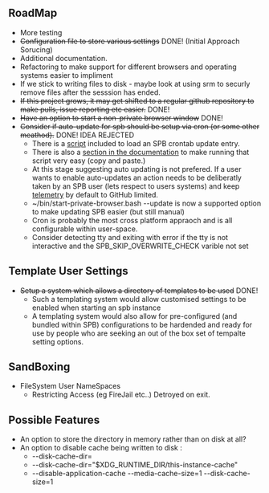 ## RoadMap
  - More testing
  - ~~Configuration file to store various settings~~ DONE! (Initial Approach Sorucing)
  - Additional documentation.
  - Refactoring to make support for different browsers and operating systems easier to impliment
  - If we stick to writing files to disk - maybe look at using srm to securly remove files after the sesssion has ended.
  - ~~If this project grows, it may get shifted to a regular github repository to make pulls, issue reporting etc easier.~~ DONE!
  - ~~Have an option to start a non-private browser window~~ DONE!
  - ~~Consider if auto-update for spb should be setup via cron (or some other meathod).~~ DONE! IDEA REJECTED
    - There is a [script](https://github.com/henri/spb/blob/main/700.spb-add-to-user-crontab.bash) included to load an SPB crontab update entry.
    - There is also a [section in the documentation](https://github.com/henri/spb/blob/main/README.md#arrows_counterclockwise-automate-installation-and-updates) to make running that script very easy (copy and paste.)
    -  At this stage suggesting auto updating is not prefered. If a user wants to enable auto-updates an action needs to be deliberatly taken by an SPB user (lets respect to users systems) and keep [telemetry](https://github.com/henri/spb/blob/main/README.md#shield-telemetry-and-privacy) by default to GitHub limited.
    - ~/bin/start-private-browser.bash --update is now a supported option to make updating SPB easier (but still manual)
    - Cron is probably the most cross platform appraoch and is all configurable within user-space.
    - Consider detecting tty and exiting with error if the tty is not interactive and the SPB_SKIP_OVERWRITE_CHECK varible not set

## Template User Settings
  - ~~Setup a system which allows a directory of templates to be used~~ DONE!
    - Such a templating system would allow customised settings to be enabled when starting an spb instance
    - A templating system would also allow for pre-configured (and bundled within SPB) configurations to be hardended and ready for use by people who are seeking an out of the box set of tempalte setting options.

## SandBoxing 
  - FileSystem User NameSpaces
     - Restricting Access (eg FireJail etc..) Detroyed on exit.

## Possible Features
  - An option to store the directory in memory rather than on disk at all?
  - An option to disable cache being written to disk :
    -  --disk-cache-dir=
    -  --disk-cache-dir="$XDG_RUNTIME_DIR/this-instance-cache"
    -  --disable-application-cache --media-cache-size=1 --disk-cache-size=1
